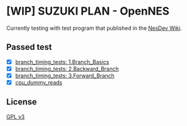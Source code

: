 # [WIP] SUZUKI PLAN - OpenNES

Currently testing with test program that published in the [NesDev Wiki](https://wiki.nesdev.com/w/index.php/Emulator_tests).

## Passed test

- [x] [branch_timing_tests: 1.Branch_Basics](test/results/1.Branch_Basics.png)
- [x] [branch_timing_tests: 2.Backward_Branch](test/results/2.Backward_Branch.png)
- [x] [branch_timing_tests: 3.Forward_Branch](test/results/3.Forward_Branch.png)
- [x] [cpu_dummy_reads](test/results/cpu_dummy_reads.png)

## License

[GPL v3](LICENSE.txt)
